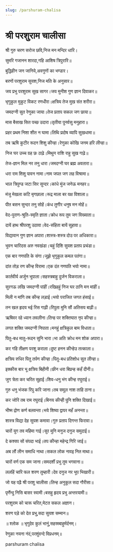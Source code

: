 ```yaml
---
slug: /parshuram-chalisa
---
```

# श्री परशुराम चालीसा


श्री गुरु चरण सरोज छवि,निज मन मन्दिर धारि।

सुमरि गजानन शारदा,गहि आशिष त्रिपुरारि॥

बुद्धिहीन जन जानिये,अवगुणों का भण्डार।

बरणों परशुराम सुयश,निज मति के अनुसार॥


जय प्रभु परशुराम सुख सागर।जय मुनीश गुण ज्ञान दिवाकर॥

भृगुकुल मुकुट विकट रणधीरा।क्षत्रिय तेज मुख संत शरीरा॥

जमदग्नी सुत रेणुका जाया।तेज प्रताप सकल जग छाया॥

मास बैसाख सित पच्छ उदारा।तृतीया पुनर्वसु मनुहारा॥

प्रहर प्रथम निशा शीत न घामा।तिथि प्रदोष व्यापि सुखधामा॥

तब ऋषि कुटीर रूदन शिशु कीन्हा।रेणुका कोखि जनम हरि लीन्हा॥

निज घर उच्च ग्रह छः ठाढ़े।मिथुन राशि राहु सुख गाढ़े॥

तेज-ज्ञान मिल नर तनु धारा।जमदग्नी घर ब्रह्म अवतारा॥

धरा राम शिशु पावन नामा।नाम जपत जग लह विश्रामा॥

भाल त्रिपुण्ड जटा सिर सुन्दर।कांधे मुंज जनेऊ मनहर॥

मंजु मेखला कटि मृगछाला।रूद्र माला बर वक्ष विशाला॥

पीत बसन सुन्दर तनु सोहें।कंध तुणीर धनुष मन मोहें॥

वेद-पुराण-श्रुति-स्मृति ज्ञाता।क्रोध रूप तुम जग विख्याता॥

दायें हाथ श्रीपरशु उठावा।वेद-संहिता बायें सुहावा॥

विद्यावान गुण ज्ञान अपारा।शास्त्र-शस्त्र दोउ पर अधिकारा॥

भुवन चारिदस अरु नवखंडा।चहुं दिशि सुयश प्रताप प्रचंडा॥

एक बार गणपति के संगा।जूझे भृगुकुल कमल पतंगा॥

दांत तोड़ रण कीन्ह विरामा।एक दंत गणपति भयो नामा॥

कार्तवीर्य अर्जुन भूपाला।सहस्त्रबाहु दुर्जन विकराला॥

सुरगऊ लखि जमदग्नी पांहीं।रखिहहुं निज घर ठानि मन मांहीं॥

मिली न मांगि तब कीन्ह लड़ाई।भयो पराजित जगत हंसाई॥

तन खल हृदय भई रिस गाढ़ी।रिपुता मुनि सौं अतिसय बाढ़ी॥

ऋषिवर रहे ध्यान लवलीना।तिन्ह पर शक्तिघात नृप कीन्हा॥

लगत शक्ति जमदग्नी निपाता।मनहुं क्षत्रिकुल बाम विधाता॥

पितु-बध मातु-रूदन सुनि भारा।भा अति क्रोध मन शोक अपारा॥

कर गहि तीक्षण परशु कराला।दुष्ट हनन कीन्हेउ तत्काला॥

क्षत्रिय रुधिर पितु तर्पण कीन्हा।पितु-बध प्रतिशोध सुत लीन्हा॥

इक्कीस बार भू क्षत्रिय बिहीनी।छीन धरा बिप्रन्ह कहँ दीनी॥

जुग त्रेता कर चरित सुहाई।शिव-धनु भंग कीन्ह रघुराई॥

गुरु धनु भंजक रिपु करि जाना।तब समूल नाश ताहि ठाना॥

कर जोरि तब राम रघुराई।बिनय कीन्ही पुनि शक्ति दिखाई॥

भीष्म द्रोण कर्ण बलवन्ता।भये शिष्या द्वापर महँ अनन्ता॥

शास्त्र विद्या देह सुयश कमावा।गुरु प्रताप दिगन्त फिरावा॥

चारों युग तव महिमा गाई।सुर मुनि मनुज दनुज समुदाई॥

दे कश्यप सों संपदा भाई।तप कीन्हा महेन्द्र गिरि जाई॥

अब लौं लीन समाधि नाथा।सकल लोक नावइ नित माथा॥

चारों वर्ण एक सम जाना।समदर्शी प्रभु तुम भगवाना॥

ललहिं चारि फल शरण तुम्हारी।देव दनुज नर भूप भिखारी॥

जो यह पढ़ै श्री परशु चालीसा।तिन्ह अनुकूल सदा गौरीसा॥

पृर्णेन्दु निसि बासर स्वामी।बसहु हृदय प्रभु अन्तरयामी॥


परशुराम को चारू चरित,मेटत सकल अज्ञान।

शरण पड़े को देत प्रभु,सदा सुयश सम्मान॥

॥ श्लोक ॥
भृगुदेव कुलं भानुं,सहस्रबाहुर्मर्दनम्।

रेणुका नयना नंदं,परशुंवन्दे विप्रधनम्॥

<span class='index-text'> parshuram chalisa</span>